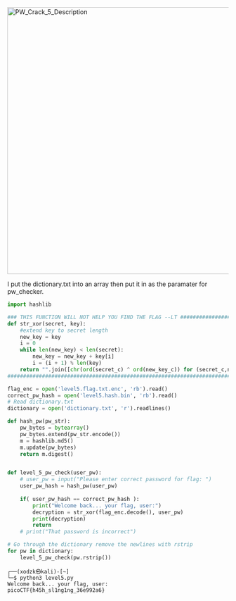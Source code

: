 

<img width="606" alt="PW_Crack_5_Description" src="https://github.com/sahinyurek/picoCTF-writeups/assets/62119201/70b458ad-6d53-498f-a440-7d5b15fd8846">

I put the dictionary.txt into an array then put it in as the paramater for pw_checker.

```python
import hashlib

### THIS FUNCTION WILL NOT HELP YOU FIND THE FLAG --LT ########################
def str_xor(secret, key):
    #extend key to secret length
    new_key = key
    i = 0
    while len(new_key) < len(secret):
        new_key = new_key + key[i]
        i = (i + 1) % len(key)        
    return "".join([chr(ord(secret_c) ^ ord(new_key_c)) for (secret_c,new_key_c) in zip(secret,new_key)])
###############################################################################

flag_enc = open('level5.flag.txt.enc', 'rb').read()
correct_pw_hash = open('level5.hash.bin', 'rb').read()
# Read dictionary.txt
dictionary = open('dictionary.txt', 'r').readlines()

def hash_pw(pw_str):
    pw_bytes = bytearray()
    pw_bytes.extend(pw_str.encode())
    m = hashlib.md5()
    m.update(pw_bytes)
    return m.digest()


def level_5_pw_check(user_pw):
    # user_pw = input("Please enter correct password for flag: ")
    user_pw_hash = hash_pw(user_pw)
    
    if( user_pw_hash == correct_pw_hash ):
        print("Welcome back... your flag, user:")
        decryption = str_xor(flag_enc.decode(), user_pw)
        print(decryption)
        return
    # print("That password is incorrect")

# Go through the dictionary remove the newlines with rstrip
for pw in dictionary:
    level_5_pw_check(pw.rstrip())

```

```shell
┌──(xodzk㉿kali)-[~]
└─$ python3 level5.py                                     
Welcome back... your flag, user:
picoCTF{h45h_sl1ng1ng_36e992a6}

```
